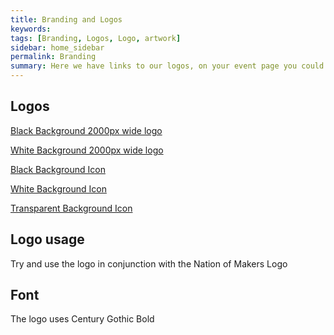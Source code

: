 ```yaml
---
title: Branding and Logos
keywords: 
tags: [Branding, Logos, Logo, artwork]
sidebar: home_sidebar
permalink: Branding
summary: Here we have links to our logos, on your event page you could update this with your branding and logos.
---
```


## Logos

[Black Background 2000px wide logo](https://github.com/nationofmakers/maker-event-playbook/blob/master/assets/branding/OSMEP-dark-nom-2000px.jpg)

[White Background 2000px wide logo](https://github.com/nationofmakers/maker-event-playbook/blob/master/assets/branding/OSMEP-light-nom-left.jpg)

[Black Background Icon](https://github.com/nationofmakers/maker-event-playbook/blob/master/assets/branding/OSMEP-light-icon.jpg)

[White Background Icon](https://github.com/nationofmakers/maker-event-playbook/blob/master/assets/branding/OSMEP-black-icon.jpg)

[Transparent Background Icon](https://github.com/nationofmakers/maker-event-playbook/blob/master/assets/branding/OSMEP-transp-icon.png)

## Logo usage

Try and use the logo in conjunction with the Nation of Makers Logo

## Font

The logo uses Century Gothic Bold
